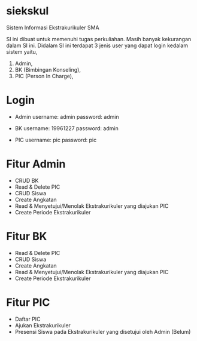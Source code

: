 # siekskul
Sistem Informasi Ekstrakurikuler SMA

SI ini dibuat untuk memenuhi tugas perkuliahan. Masih banyak kekurangan dalam SI ini.
Didalam SI ini terdapat 3 jenis user yang dapat login kedalam sistem yaitu,
1. Admin,
2. BK (Bimbingan Konseling),
3. PIC (Person In Charge),

# Login
- Admin
username: admin
password: admin

- BK
username: 19961227
password: admin

- PIC
username: pic
password: pic

# Fitur Admin
- CRUD BK
- Read & Delete PIC
- CRUD Siswa
- Create Angkatan
- Read & Menyetujui/Menolak Ekstrakurikuler yang diajukan PIC
- Create Periode Ekstrakurikuler

# Fitur BK
- Read & Delete PIC
- CRUD Siswa
- Create Angkatan
- Read & Menyetujui/Menolak Ekstrakurikuler yang diajukan PIC
- Create Periode Ekstrakurikuler

# Fitur PIC
- Daftar PIC
- Ajukan Ekstrakurikuler
- Presensi Siswa pada Ekstrakurikuler yang disetujui oleh Admin (Belum)





